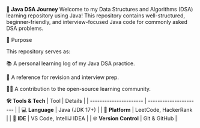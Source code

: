 **🚀 Java DSA Journey**
Welcome to my Data Structures and Algorithms (DSA) learning repository using Java!
This repository contains well-structured, beginner-friendly, and interview-focused Java code for commonly asked DSA problems.

📌 Purpose

This repository serves as:

📚 A personal learning log of my Java DSA practice.

🧠 A reference for revision and interview prep.

👨‍💻 A contribution to the open-source learning community.

**🛠️ Tools & Tech**
| Tool                   | Details                |
| ---------------------- | ---------------------- |
| 💻 **Language**        | Java (JDK 17+)         |
| 🧠 **Platform**        | LeetCode, HackerRank   |
| 🧰 **IDE**             | VS Code, IntelliJ IDEA |
| 🌐 **Version Control** | Git & GitHub           |

